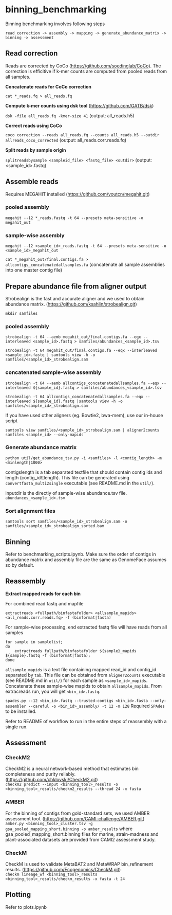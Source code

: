 # binning_benchmarking

Binning benchmarking involves following steps

`read correction -> assembly -> mapping -> generate_abundance_matrix -> binning -> assessment`

## Read correction

Reads are corrected by CoCo (https://github.com/soedinglab/CoCo). The correction is efficitive if k-mer counts are computed from pooled reads from all samples.

**Concatenate reads for CoCo correction**

`cat *_reads.fq > all_reads.fq`

**Compute k-mer counts using dsk tool** (https://github.com/GATB/dsk)

`dsk -file all_reads.fq -kmer-size 41` (output: all_reads.h5)

**Correct reads using CoCo**

`coco correction --reads all_reads.fq --counts all_reads.h5 --outdir allreads_coco_corrected` (output: all_reads.corr.reads.fq)

**Split reads by sample origin**

`splitreadsbysample <sampleid_file> <fastq_file> <outdir>` (output: <sample_id>.fastq)

## Assemble reads
Requires MEGAHIT installed (https://github.com/voutcn/megahit.git)

### pooled assembly
`megahit --12 *_reads.fastq -t 64 --presets meta-sensitive -o megahit_out`

### sample-wise assembly
`megahit --12 <sample_id>_reads.fastq -t 64 --presets meta-sensitive -o <sample_id>_megahit_out`

`cat *_megahit_out/final.contigs.fa > allcontigs_concatenatedallsamples.fa`  (concatenate all sample assemblies into one master contig file)

## Prepare abundance file from aligner output
Strobealign is the fast and accurate aligner and we used to obtain abundance matrix. (https://github.com/ksahlin/strobealign.git)

`mkdir samfiles`

### pooled assembly

`strobealign -t 64 --aemb megahit_out/final.contigs.fa --eqx --interleaved <sample_id>.fastq > samfiles/abundances_<sample_id>.tsv`

`strobealign -t 64 megahit_out/final.contigs.fa --eqx --interleaved <sample_id>.fastq | samtools view -h -o samfiles/<sample_id>_strobealign.sam`

### concatenated sample-wise assembly
`strobealign -t 64 --aemb allcontigs_concatenatedallsamples.fa --eqx --interleaved ${sample_id}.fastq > samfiles/abundances_<sample_id>.tsv`

`strobealign -t 64 allcontigs_concatenatedallsamples.fa --eqx --interleaved ${sample_id}.fastq |samtools view -h -o samfiles/<sample_id>_strobealign.sam`

If you have used other aligners (eg. Bowtie2, bwa-mem), use our in-house script

`samtools view samfiles/<sample_id>_strobealign.sam | aligner2counts samfiles <sample_id> --only-mapids`

### Generate abundance matrix
`python util/get_abundance_tsv.py -i <samfiles> -l <contig_length> -m <minlength|1000>`

contigslength is a tab separated textfile that should contain contig ids and length (contig_id\tlength). This file can be generated using `convertfasta_multi2single` executable (see README.md in the `util/`).

inputdir is the directly of sample-wise abundance.tsv file. `abundances_<sample_id>.tsv`

### Sort alignment files
`samtools sort samfiles/<sample_id>_strobealign.sam -o samfiles/<sample_id>_strobealign_sorted.bam`

## Binning
Refer to benchmarking_scripts.ipynb. Make sure the order of contigs in abundance matrix and assembly file are the same as GenomeFace assumes so by default.

## Reassembly

**Extract mapped reads for each bin**

For combined read fastq and mapfile

`extractreads <fullpath/binfastafolder> <allsample_mapids> <all_reads.corr.reads.fq> -f (binformat|fasta)`

For sample-wise processing, end extracted fastq file will have reads from all samples

    for sample in samplelist;
    do
        extractreads fullpath/binfastafolder ${sample}_mapids ${sample}.fastq -f (binformat|fasta);
    done

`allsample_mapids` is a text file containing mapped read_id and contig_id separated by `tab`. This file can be obtained from `aligner2counts` executable (see README.md in `util/`) for each sample as `<sample_id>_mapids`. Concatenate these sample-wise mapids to obtain `allsample_mapids`. From extracreads run, you will get `<bin_id>.fastq`.

`spades.py --12 <bin_id>.fastq --trusted-contigs <bin_id>.fasta --only-assembler --careful -o <bin_id>_assembly/ -t 12 -m 128`
Required `SPAdes` to be installed.

Refer to README of workflow to run in the entire steps of reassembly with a single run.

## Assessment
### CheckM2
CheckM2 is a neural network-based method that estimates bin completeness and purity reliably. (https://github.com/chklovski/CheckM2.git) \
`checkm2 predict --input <binning_tool>_results -o <binning_tool>_results/checkm2_results --thread 24 -x fasta`

### AMBER
For the binning of contigs from gold-standard sets, we used AMBER assessment tool. (https://github.com/CAMI-challenge/AMBER.git) \
`amber.py <binning_tool>_cluster.tsv -g gsa_pooled_mapping_short.binning -o amber_results` where gsa_pooled\_mapping\_short.binning files for marine, strain-madness and plant-associated datasets are provided from CAMI2 assessment study.

### CheckM
CheckM is used to validate MetaBAT2 and MetaWRAP bin_refinement results. (https://github.com/Ecogenomics/CheckM.git) \
`checkm lineage_wf <binning_tool>_results <binning_tool>_results/checkm_results -x fasta -t 24`

## Plotting
Refer to plots.ipynb
